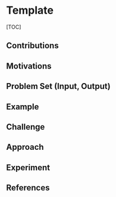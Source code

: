 # Template

[TOC]

## Contributions



## Motivations



## Problem Set (Input, Output)



## Example



## Challenge



## Approach



## Experiment



## References





